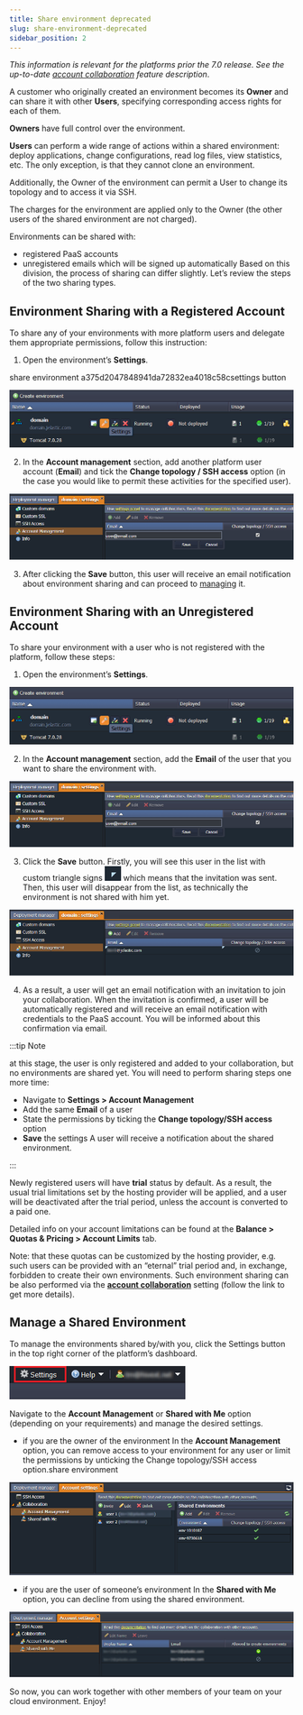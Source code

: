 ```yaml
---
title: Share environment deprecated
slug: share-environment-deprecated
sidebar_position: 2
---
```


_This information is relevant for the platforms prior the 7.0 release. See the up-to-date [account collaboration](/docs/account-and-pricing/accounts-collaboration/collaboration-overview) feature description_.

A customer who originally created an environment becomes its **Owner** and can share it with other **Users**, specifying corresponding access rights for each of them.

**Owners** have full control over the environment.

**Users** can perform a wide range of actions within a shared environment: deploy applications, change configurations, read log files, view statistics, etc. The only exception, is that they cannot clone an environment.

Additionally, the Owner of the environment can permit a User to change its topology and to access it via SSH.

The charges for the environment are applied only to the Owner (the other users of the shared environment are not charged).

Environments can be shared with:

- registered PaaS accounts
- unregistered emails which will be signed up automatically
  Based on this division, the process of sharing can differ slightly. Let’s review the steps of the two sharing types.

## Environment Sharing with a Registered Account

To share any of your environments with more platform users and delegate them appropriate permissions, follow this instruction:

1. Open the environment’s **Settings**.

share environment a375d2047848941da72832ea4018c58csettings button

<div style={{
    display:'flex',
    justifyContent: 'center',
    margin: '0 0 1rem 0'
}}>

![Locale Dropdown](./img/ShareEnvironment/a375d2047848941da72832ea4018c58csettings-button.png)

</div>

2. In the **Account management** section, add another platform user account (**Email**) and tick the **Change topology / SSH access** option (in the case you would like to permit these activities for the specified user).

<div style={{
    display:'flex',
    justifyContent: 'center',
    margin: '0 0 1rem 0'
}}>

![Locale Dropdown](./img/ShareEnvironment/a375d2047848941da72832ea4018c58cuser-email.png)

</div>

3. After clicking the **Save** button, this user will receive an email notification about environment sharing and can proceed to [managing](/docs/environment-management/share-environment-deprecated#manage-a-shared-environment) it.

## Environment Sharing with an Unregistered Account

To share your environment with a user who is not registered with the platform, follow these steps:

1. Open the environment’s **Settings**.

<div style={{
    display:'flex',
    justifyContent: 'center',
    margin: '0 0 1rem 0'
}}>

![Locale Dropdown](./img/ShareEnvironment/a375d2047848941da72832ea4018c58csettings-button.png)

</div>

2. In the **Account management** section, add the **Email** of the user that you want to share the environment with.

<div style={{
    display:'flex',
    justifyContent: 'center',
    margin: '0 0 1rem 0'
}}>

![Locale Dropdown](./img/ShareEnvironment/a375d2047848941da72832ea4018c58cuser-email.png)

</div>

3. Click the **Save** button. Firstly, you will see this user in the list with custom triangle signs ![Locale Dropdown](./img/ShareEnvironment/a375d2047848941da72832ea4018c58ctriangle-sign.png) which means that the invitation was sent. Then, this user will disappear from the list, as technically the environment is not shared with him yet.

<div style={{
    display:'flex',
    justifyContent: 'center',
    margin: '0 0 1rem 0'
}}>

![Locale Dropdown](./img/ShareEnvironment/a375d2047848941da72832ea4018c58cunregistered-share.png)

</div>

4. As a result, a user will get an email notification with an invitation to join your collaboration. When the invitation is confirmed, a user will be automatically registered and will receive an email notification with credentials to the PaaS account. You will be informed about this confirmation via email.

:::tip Note

at this stage, the user is only registered and added to your collaboration, but no environments are shared yet. You will need to perform sharing steps one more time:

- Navigate to **Settings > Account Management**
- Add the same **Email** of a user
- State the permissions by ticking the **Change topology/SSH access** option
- **Save** the settings
  A user will receive a notification about the shared environment.

:::

Newly registered users will have **trial** status by default. As a result, the usual trial limitations set by the hosting provider will be applied, and a user will be deactivated after the trial period, unless the account is converted to a paid one.

Detailed info on your account limitations can be found at the **Balance > Quotas & Pricing > Account Limits** tab.

Note: that these quotas can be customized by the hosting provider, e.g. such users can be provided with an “eternal” trial period and, in exchange, forbidden to create their own environments. Such environment sharing can be also performed via the **[account collaboration](/docs/account-and-pricing/accounts-collaboration/collaboration-overview)** setting (follow the link to get more details).

## Manage a Shared Environment

To manage the environments shared by/with you, click the Settings button in the top right corner of the platform’s dashboard.

<div style={{
    display:'flex',
    justifyContent: 'center',
    margin: '0 0 1rem 0'
}}>

![Locale Dropdown](./img/ShareEnvironment/5fe565698fc97a20f4c60d3918356107settings-button.png)

</div>

Navigate to the **Account Management** or **Shared with Me** option (depending on your requirements) and manage the desired settings.

- if you are the owner of the environment
  In the **Account Management** option, you can remove access to your environment for any user or limit the permissions by unticking the Change topology/SSH access option.share environment

<div style={{
    display:'flex',
    justifyContent: 'center',
    margin: '0 0 1rem 0'
}}>

![Locale Dropdown](./img/ShareEnvironment/a375d2047848941da72832ea4018c58cuser-management-section.png)

</div>

- if you are the user of someone’s environment
  In the **Shared with Me** option, you can decline from using the shared environment.

<div style={{
    display:'flex',
    justifyContent: 'center',
    margin: '0 0 1rem 0'
}}>

![Locale Dropdown](./img/ShareEnvironment/a375d2047848941da72832ea4018c58cshared-with-me.png)

</div>

So now, you can work together with other members of your team on your cloud environment. Enjoy!
